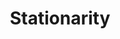 ---
title: "Stationarity"

categories: ['']

tags: ['Stationarity']

arabic: ['الاستقرار', 'الثبات']

publishers: ['معجم مصطلحات التعلم الآلي والتعلم العميق وعلم البيانات']

types: "word"

slug: ""
---